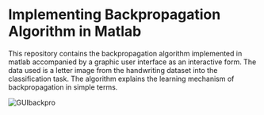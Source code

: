 # Implementing Backpropagation Algorithm in Matlab

This repository contains the backpropagation algorithm implemented in matlab accompanied by a graphic user interface as an interactive form. The data used is a letter image from the handwriting dataset into the classification task. The algorithm explains the learning mechanism of backpropagation in simple terms.

![GUIbackpro](https://github.com/rositalaili/perceptron-learning-matlab/assets/106851667/01f09eb2-06eb-46d7-a789-17f69a646f4e)
